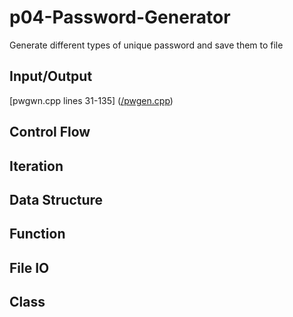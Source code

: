 # p04-Password-Generator
Generate different types of unique password and save them to file

## Input/Output
[pwgwn.cpp lines 31-135] ([/pwgen.cpp](/pwgen.cpp "pwgen.cpp"))

## Control Flow

## Iteration

## Data Structure

## Function

## File IO

## Class
